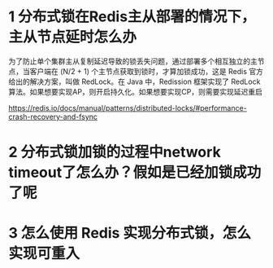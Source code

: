 # 1 分布式锁在Redis主从部署的情况下，主从节点延时怎么办

为了防止单个集群主从复制延迟导致的锁丢失问题，通过部署多个相互独立的主节点，当客户端在 (N/2 + 1) 个主节点获取到锁时，才算加锁成功，这是 Redis 官方给出的解决方案，叫做 RedLock。在 Java 中，Redission 框架实现了 RedLock 算法。如果想要实现AP，则开启持久化。如果想要实现CP，则需要实现延迟重启

https://redis.io/docs/manual/patterns/distributed-locks/#performance-crash-recovery-and-fsync

# 2 分布式锁加锁的过程中network timeout了怎么办？假如是已经加锁成功了呢

# 3 怎么使用 Redis 实现分布式锁，怎么实现可重入
